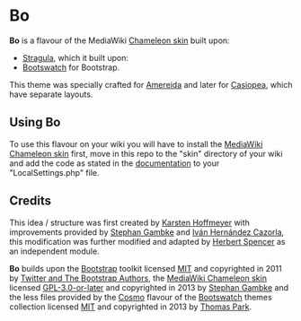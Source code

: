 # Bo
**Bo** is a flavour of the MediaWiki [Chameleon skin](https://www.mediawiki.org/wiki/Skin:Chameleon) built upon:

- [Stragula](https://github.com/SemanticMediaWiki/Stragula), which it built upon:
- [Bootswatch](https://github.com/thomaspark/bootswatch/) for Bootstrap.

This theme was specially crafted for [Amereida](http://www.amereida.cl) and later for [Casiopea](http://wiki.ead.pucv.cl), which have separate layouts.

## Using Bo

To use this flavour on your wiki you will have to install the [MediaWiki Chameleon skin](https://www.mediawiki.org/wiki/Skin:Chameleon) first, move in this repo to the "skin" directory of your wiki and add the code as stated in the [documentation](/LocalSettings.md/) to your "LocalSettings.php" file.

## Credits

This idea / structure was first created by [Karsten Hoffmeyer](https://github.com/kghbln) with improvements provided by [Stephan Gambke](https://github.com/s7eph4n) and [Iván Hernández Cazorla](https://github.com/ivanhercaz), this modification was further modified and adapted by [Herbert Spencer](https://github.com/hspencer) as an independent module. 

**Bo** builds upon the [Bootstrap](https://getbootstrap.com/) toolkit licensed [MIT](https://github.com/twbs/bootstrap/blob/v4-dev/LICENSE) and copyrighted in 2011 by [Twitter and The Bootstrap Authors](https://github.com/twbs/bootstrap/graphs/contributors), the [MediaWiki Chameleon skin](https://www.mediawiki.org/wiki/Skin:Chameleon) licensed [GPL-3.0-or-later](https://github.com/cmln/chameleon/blob/master/COPYING) and copyrighted in 2013 by [Stephan Gambke](https://github.com/s7eph4n) and the less files provided by the [Cosmo](https://bootswatch.com/3/cosmo/) flavour of the [Bootswatch](https://github.com/thomaspark/bootswatch/) themes collection licensed [MIT](https://github.com/thomaspark/bootswatch/blob/master/LICENSE) and copyrighted in 2013 by [Thomas Park](https://github.com/thomaspark).